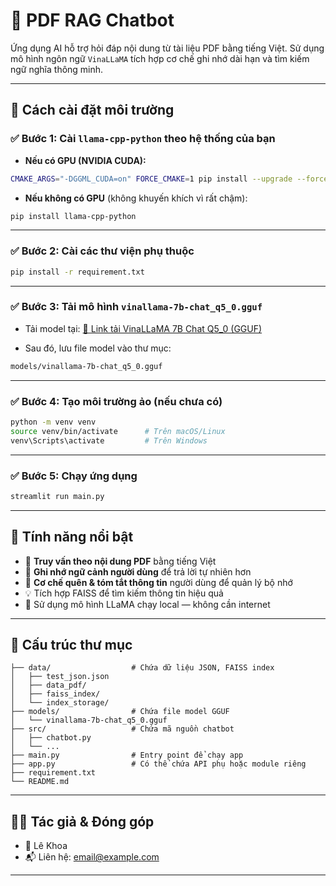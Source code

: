 
# 📄 PDF RAG Chatbot

Ứng dụng AI hỗ trợ hỏi đáp nội dung từ tài liệu PDF bằng tiếng Việt. Sử dụng mô hình ngôn ngữ `VinaLLaMA` tích hợp cơ chế ghi nhớ dài hạn và tìm kiếm ngữ nghĩa thông minh.

---

## 🚀 Cách cài đặt môi trường

### ✅ Bước 1: Cài `llama-cpp-python` theo hệ thống của bạn

- **Nếu có GPU (NVIDIA CUDA):**

```bash
CMAKE_ARGS="-DGGML_CUDA=on" FORCE_CMAKE=1 pip install --upgrade --force-reinstall llama-cpp-python --no-cache-dir
```

- **Nếu không có GPU** (không khuyến khích vì rất chậm):

```bash
pip install llama-cpp-python
```

---

### ✅ Bước 2: Cài các thư viện phụ thuộc

```bash
pip install -r requirement.txt
```

---

### ✅ Bước 3: Tải mô hình `vinallama-7b-chat_q5_0.gguf`

- Tải model tại: [🔗 Link tải VinaLLaMA 7B Chat Q5_0 (GGUF)](https://huggingface.co/vilm/vinallama-7b-chat)  

- Sau đó, lưu file model vào thư mục:

```bash
models/vinallama-7b-chat_q5_0.gguf
```

---

### ✅ Bước 4: Tạo môi trường ảo (nếu chưa có)

```bash
python -m venv venv
source venv/bin/activate      # Trên macOS/Linux
venv\Scripts\activate         # Trên Windows
```

---

### ✅ Bước 5: Chạy ứng dụng

```bash
streamlit run main.py
```

---

## 🧠 Tính năng nổi bật

- 🧾 **Truy vấn theo nội dung PDF** bằng tiếng Việt
- 🧠 **Ghi nhớ ngữ cảnh người dùng** để trả lời tự nhiên hơn
- 🧹 **Cơ chế quên & tóm tắt thông tin** người dùng để quản lý bộ nhớ
- 💡 Tích hợp FAISS để tìm kiếm thông tin hiệu quả
- 🤖 Sử dụng mô hình LLaMA chạy local — không cần internet

---

## 📂 Cấu trúc thư mục

```
├── data/                  # Chứa dữ liệu JSON, FAISS index
│   ├── test_json.json
│   ├── data_pdf/
│   ├── faiss_index/
│   └── index_storage/
├── models/                # Chứa file model GGUF
│   └── vinallama-7b-chat_q5_0.gguf
├── src/                   # Chứa mã nguồn chatbot
│   ├── chatbot.py
│   └── ...
├── main.py                # Entry point để chạy app
├── app.py                 # Có thể chứa API phụ hoặc module riêng
├── requirement.txt
└── README.md
```

---


## 🧑‍💻 Tác giả & Đóng góp

- 👤 Lê Khoa
- 📬 Liên hệ: [email@example.com](khoale11.work@gmail.com)

---
